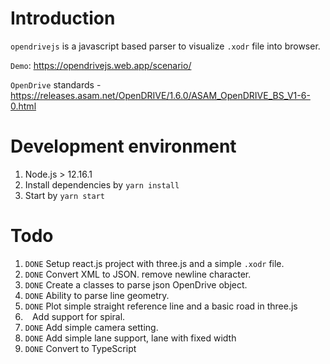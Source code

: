 # Introduction
`opendrivejs` is a javascript based parser to visualize `.xodr` file into browser.

`Demo`: https://opendrivejs.web.app/scenario/

`OpenDrive` standards - https://releases.asam.net/OpenDRIVE/1.6.0/ASAM_OpenDRIVE_BS_V1-6-0.html


# Development environment
1. Node.js > 12.16.1
2. Install dependencies by `yarn install`
3. Start by `yarn start`

# Todo
1. `DONE` Setup react.js project with three.js and a simple `.xodr` file.
2. `DONE` Convert XML to JSON. remove newline character.
3. `DONE` Create a classes to parse json OpenDrive object.
4. `DONE` Ability to parse line geometry.
5. `DONE` Plot simple straight reference line and a basic road in three.js
6. ` ` Add support for spiral.
7. `DONE` Add simple camera setting.
8. `DONE` Add simple lane support, lane with fixed width
9. `DONE` Convert to TypeScript
 
